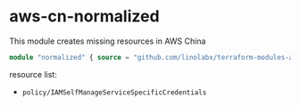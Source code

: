 # aws-cn-normalized

This module creates missing resources in AWS China

```tf
module "normalized" { source = "github.com/linolabx/terraform-modules-aws//aws-cn-normalized" }
```

resource list:

- `policy/IAMSelfManageServiceSpecificCredentials`
